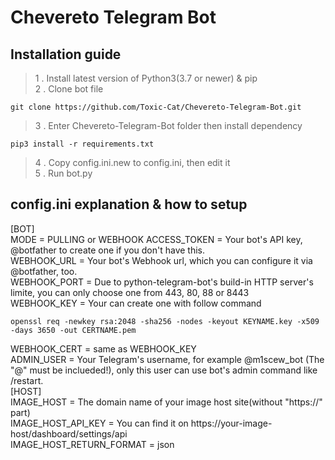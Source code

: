 # Chevereto Telegram Bot   
## Installation guide   
> 1 . Install latest version of Python3(3.7 or newer) & pip   
> 2 . Clone bot file

    git clone https://github.com/Toxic-Cat/Chevereto-Telegram-Bot.git

> 3 . Enter Chevereto-Telegram-Bot folder then install dependency

    pip3 install -r requirements.txt

> 4 . Copy config.ini.new to config.ini, then edit it   
> 5 . Run bot.py   
## config.ini explanation & how to setup   
[BOT]   
MODE = PULLING or WEBHOOK
ACCESS_TOKEN = Your bot's API key, @botfather to create one if you don't have this.  
WEBHOOK_URL = Your bot's Webhook url, which you can configure it via @botfather, too.   
WEBHOOK_PORT = Due to python-telegram-bot's build-in HTTP server's limite, you can only choose one from 443, 80, 88 or 8443      
WEBHOOK_KEY = Your can create one with follow command    

    openssl req -newkey rsa:2048 -sha256 -nodes -keyout KEYNAME.key -x509 -days 3650 -out CERTNAME.pem    

WEBHOOK_CERT = same as WEBHOOK_KEY    
ADMIN_USER = Your Telegram's username, for example @m1scew_bot (The "@" must be inclueded!), only this user can use bot's admin command like /restart.   
[HOST]   
IMAGE_HOST = The domain name of your image host site(without "https://" part)   
IMAGE_HOST_API_KEY = You can find it on https://your-image-host/dashboard/settings/api   
IMAGE_HOST_RETURN_FORMAT = json
